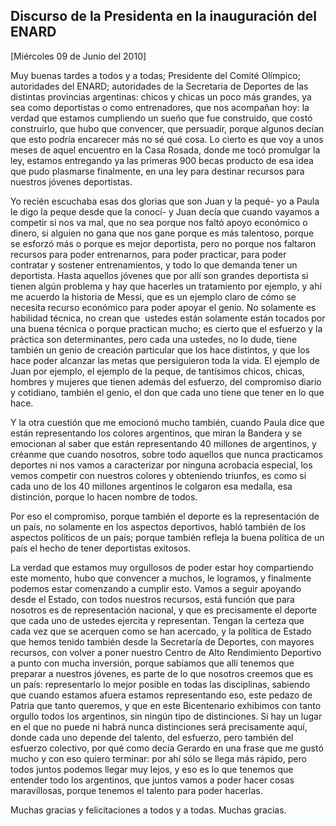 Discurso de la Presidenta en la inauguración del ENARD
------------------------------------------------------

[Miércoles 09 de Junio del 2010]

Muy buenas tardes a todos y a todas; Presidente del Comité Olímpico;
autoridades del ENARD; autoridades de la Secretaria de Deportes de las
distintas provincias argentinas: chicos y chicas un poco más grandes, ya
sea como deportistas o como entrenadores, que nos acompañan hoy: la
verdad que estamos cumpliendo un sueño que fue construido, que costó
construirlo, que hubo que convencer, que persuadir, porque algunos
decían que esto podría encarecer más no sé qué cosa. Lo cierto es que
voy a unos meses de aquel encuentro en la Casa Rosada, donde me tocó
promulgar la ley, estamos entregando ya las primeras 900 becas producto
de esa idea que pudo plasmarse finalmente, en una ley para destinar
recursos para nuestros jóvenes deportistas.

Yo recién escuchaba esas dos glorias que son Juan y la pequé- yo a Paula
le digo la peque desde que la conocí- y Juan decía que cuando vayamos a
competir si nos va mal, que no sea porque nos faltó apoyo económico o
dinero, si alguien no gana que nos gane porque es más talentoso, porque
se esforzó más o porque es mejor deportista, pero no porque nos faltaron
recursos para poder entrenarnos, para poder practicar, para poder
contratar y sostener entrenamientos, y todo lo que demanda tener un
deportista. Hasta aquellos jóvenes que por allí son grandes deportista
si tienen algún problema y hay que hacerles un tratamiento por ejemplo,
y ahí me acuerdo la historia de Messi, que es un ejemplo claro de cómo
se necesita recurso económico para poder apoyar el genio. No solamente
es habilidad técnica, no crean que  ustedes están solamente están
tocados por una buena técnica o porque practican mucho; es cierto que el
esfuerzo y la práctica son determinantes, pero cada una ustedes, no lo
dude, tiene también un genio de creación particular que los hace
distintos, y que los hace poder alcanzar las metas que persiguieron toda
la vida. El ejemplo de Juan por ejemplo, el ejemplo de la peque, de
tantísimos chicos, chicas, hombres y mujeres que tienen además del
esfuerzo, del compromiso diario y cotidiano, también el genio, el don
que cada uno tiene que tener en lo que hace.

Y la otra cuestión que me emocionó mucho también, cuando Paula dice que
están representando los colores argentinos, que miran la Bandera y se
emocionan al saber que están representando 40 millones de argentinos, y
créanme que cuando nosotros, sobre todo aquellos que nunca practicamos
deportes ni nos vamos a caracterizar por ninguna acrobacia especial, los
vemos competir con nuestros colores y obteniendo triunfos, es como si
cada uno de los 40 millones argentinos le colgaron esa medalla, esa
distinción, porque lo hacen nombre de todos.

Por eso el compromiso, porque también el deporte es la representación de
un país, no solamente en los aspectos deportivos, habló también de los
aspectos políticos de un país; porque también refleja la buena política
de un país el hecho de tener deportistas exitosos.

La verdad que estamos muy orgullosos de poder estar hoy compartiendo
este momento, hubo que convencer a muchos, le logramos, y finalmente
podemos estar comenzando a cumplir esto. Vamos a seguir apoyando desde
el Estado, con todos nuestros recursos, está función que para nosotros
es de representación nacional, y que es precisamente el deporte que cada
uno de ustedes ejercita y representan. Tengan la certeza que cada vez
que se acerquen como se han acercado, y la política de Estado que hemos
tenido también desde la Secretaría de Deportes, con mayores recursos,
con volver a poner nuestro Centro de Alto Rendimiento Deportivo a punto
con mucha inversión, porque sabíamos que allí tenemos que preparar a
nuestros jóvenes, es parte de lo que nosotros creemos que es un país:
representarlo lo mejor posible en todas las disciplinas, sabiendo que
cuando estamos afuera estamos representando eso, este pedazo de Patria
que tanto queremos, y que en este Bicentenario exhibimos con tanto
orgullo todos los argentinos, sin ningún tipo de distinciones. Si hay un
lugar en el que no puede ni habrá nunca distinciones será precisamente
aquí, donde cada uno depende del talento, del esfuerzo, pero también del
esfuerzo colectivo, por qué como decía Gerardo en una frase que me gustó
mucho y con eso quiero terminar: por ahí sólo se llega más rápido, pero
todos juntos podemos llegar muy lejos, y eso es lo que tenemos que
entender todo los argentinos, que juntos vamos a poder hacer cosas
maravillosas, porque tenemos el talento para poder hacerlas.

Muchas gracias y felicitaciones a todos y a todas. Muchas gracias.

 
